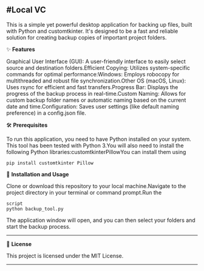 #Local VC
---
This is a simple yet powerful desktop application for backing up files, built with Python and customtkinter. It's designed to be a fast and reliable solution for creating backup copies of important project folders.

✨ **Features**

Graphical User Interface (GUI): A user-friendly interface to easily select source and destination folders.Efficient Copying: Utilizes system-specific commands for optimal performance:Windows: Employs robocopy for multithreaded and robust file synchronization.Other OS (macOS, Linux): Uses rsync for efficient and fast transfers.Progress Bar: Displays the progress of the backup process in real-time.Custom Naming: Allows for custom backup folder names or automatic naming based on the current date and time.Configuration: Saves user settings (like default naming preference) in a config.json file.

🛠️ **Prerequisites**

To run this application, you need to have Python installed on your system. This tool has been tested with Python 3.You will also need to install the following Python libraries:customtkinterPillowYou can install them using 
```pip
pip install customtkinter Pillow
```

🚀 **Installation and Usage**

Clone or download this repository to your local machine.Navigate to the project directory in your terminal or command prompt.Run the 
```
script
python backup_tool.py
```
The application window will open, and you can then select your folders and start the backup process.

---
📄 **License**

This project is licensed under the MIT License.

---
